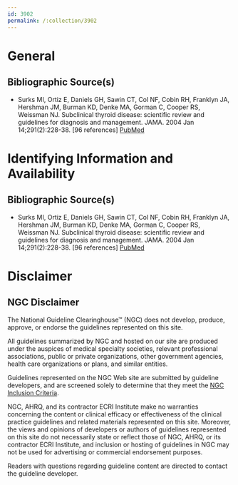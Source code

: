 ```yaml
---
id: 3902
permalink: /:collection/3902
---
```


# General

## Bibliographic Source(s)

- Surks MI, Ortiz E, Daniels GH, Sawin CT, Col NF, Cobin RH, Franklyn JA, Hershman JM, Burman KD, Denke MA, Gorman C, Cooper RS, Weissman NJ. Subclinical thyroid disease: scientific review and guidelines for diagnosis and management. JAMA. 2004 Jan 14;291(2):228-38. [96 references] [ PubMed ](http://www.ncbi.nlm.nih.gov/entrez/query.fcgi?cmd=Retrieve&db=pubmed&dopt=Abstract&list_uids=14722150)

# Identifying Information and Availability

## Bibliographic Source(s)

- Surks MI, Ortiz E, Daniels GH, Sawin CT, Col NF, Cobin RH, Franklyn JA, Hershman JM, Burman KD, Denke MA, Gorman C, Cooper RS, Weissman NJ. Subclinical thyroid disease: scientific review and guidelines for diagnosis and management. JAMA. 2004 Jan 14;291(2):228-38. [96 references] [ PubMed ](http://www.ncbi.nlm.nih.gov/entrez/query.fcgi?cmd=Retrieve&db=pubmed&dopt=Abstract&list_uids=14722150)

# Disclaimer

## NGC Disclaimer

The National Guideline Clearinghouse™ (NGC) does not develop, produce, approve, or endorse the guidelines represented on this site.

All guidelines summarized by NGC and hosted on our site are produced under the auspices of medical specialty societies, relevant professional associations, public or private organizations, other government agencies, health care organizations or plans, and similar entities.

Guidelines represented on the NGC Web site are submitted by guideline developers, and are screened solely to determine that they meet the [NGC Inclusion Criteria](/help-and-about/summaries/inclusion-criteria).

NGC, AHRQ, and its contractor ECRI Institute make no warranties concerning the content or clinical efficacy or effectiveness of the clinical practice guidelines and related materials represented on this site. Moreover, the views and opinions of developers or authors of guidelines represented on this site do not necessarily state or reflect those of NGC, AHRQ, or its contractor ECRI Institute, and inclusion or hosting of guidelines in NGC may not be used for advertising or commercial endorsement purposes.

Readers with questions regarding guideline content are directed to contact the guideline developer.

